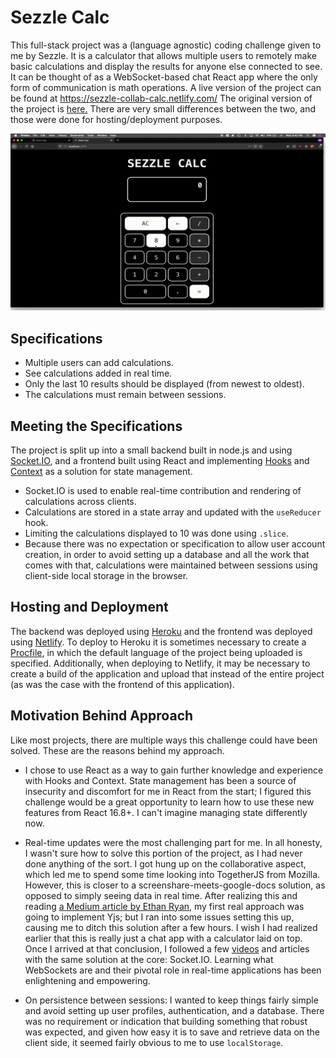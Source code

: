 # Sezzle Calc


This full-stack project was a (language agnostic) coding challenge given to me by Sezzle. It is a calculator that allows multiple users to remotely make basic calculations and display the results for anyone else connected to see. It can be thought of as a WebSocket-based chat React app where the only form of communication is math operations. A live version of the project can be found at https://sezzle-collab-calc.netlify.com/
The original version of the project is [here.](https://github.com/mromerom/sezzle-collab-calc) There are very small differences between the two, and those were done for hosting/deployment purposes.

![Sezzle Calc Demo](demo/sezzle-calc-demo.gif)


## Specifications

- Multiple users can add calculations.
- See calculations added in real time.
- Only the last 10 results should be displayed (from newest to oldest).
- The calculations must remain between sessions.


## Meeting the Specifications

The project is split up into a small backend built in node.js and using [Socket.IO](https://socket.io), and a frontend built using React and implementing [Hooks](https://reactjs.org/docs/hooks-reference.html) and [Context](https://reactjs.org/docs/context.html#when-to-use-context) as a solution for state management. 

- Socket.IO is used to enable real-time contribution and rendering of calculations across clients.
- Calculations are stored in a state array and updated with the `useReducer` hook.
- Limiting the calculations displayed to 10 was done using `.slice`.
- Because there was no expectation or specification to allow user account creation, in order to avoid setting up a database and all the work that comes with that, calculations were maintained between sessions using client-side local storage in the browser.


## Hosting and Deployment

The backend was deployed using [Heroku](https://heroku.com) and the frontend was deployed using [Netlify](https://www.netlify.com). To deploy to Heroku it is sometimes necessary to create a [Procfile](https://devcenter.heroku.com/articles/procfile), in which the default language of the project being uploaded is specified. Additionally, when deploying to Netlify, it may be necessary to create a build of the application and upload that instead of the entire project (as was the case with the frontend of this application).


## Motivation Behind Approach

Like most projects, there are multiple ways this challenge could have been solved. These are the reasons behind my approach.

- I chose to use React as a way to gain further knowledge and experience with Hooks and Context. State management has been a source of insecurity and discomfort for me in React from the start; I figured this challenge would be a great opportunity to learn how to use these new features from React 16.8+. I can't imagine managing state differently now.

- Real-time updates were the most challenging part for me. In all honesty, I wasn't sure how to solve this portion of the project, as I had never done anything of the sort. I got hung up on the collaborative aspect, which led me to spend some time looking into TogetherJS from Mozilla. However, this is closer to a screenshare-meets-google-docs solution, as opposed to simply seeing data in real time. After realizing this and reading [a Medium article by Ethan Ryan](https://medium.com/@ethanryan/making-a-simple-real-time-collaboration-app-with-react-node-express-and-yjs-a261597fdd44), my first real approach was going to implement Yjs; but I ran into some issues setting this up, causing me to ditch this solution after a few hours. I wish I had realized earlier that this is really just a chat app with a calculator laid on top. Once I arrived at that conclusion, I followed a few [videos](https://www.youtube.com/watch?v=ZwFA3YMfkoc) and articles with the same solution at the core: Socket.IO. Learning what WebSockets are and their pivotal role in real-time applications has been enlightening and empowering.

- On persistence between sessions: I wanted to keep things fairly simple and avoid setting up user profiles, authentication, and a database. There was no requirement or indication that building something that robust was expected, and given how easy it is to save and retrieve data on the client side, it seemed fairly obvious to me to use `localStorage`.

